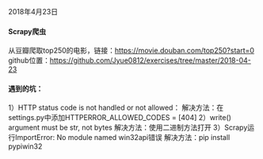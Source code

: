 2018年4月23日
#### Scrapy爬虫
从豆瓣爬取top250的电影，链接：https://movie.douban.com/top250?start=0
github位置：https://github.com/Jyue0812/exercises/tree/master/2018-04-23

#### 遇到的坑：
1）HTTP status code is not handled or not allowed：
	解决方法：在settings.py中添加HTTPERROR_ALLOWED_CODES = [404]
2）write() argument must be str, not bytes
	解决方法：使用二进制方法打开
3）Scrapy运行ImportError: No module named win32api错误
	解决方法：pip install pypiwin32
